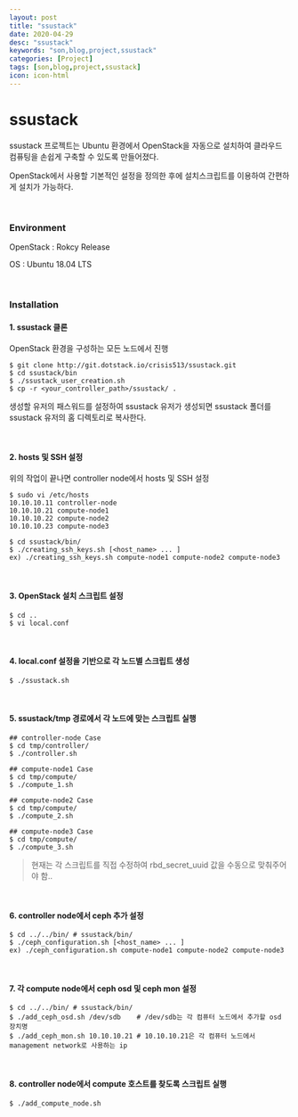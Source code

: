 ```yaml
---
layout: post
title: "ssustack"
date: 2020-04-29
desc: "ssustack"
keywords: "son,blog,project,ssustack"
categories: [Project]
tags: [son,blog,project,ssustack]
icon: icon-html
---
```


# ssustack

ssustack 프로젝트는 Ubuntu 환경에서 OpenStack을 자동으로 설치하여 클라우드 컴퓨팅을 손쉽게 구축할 수 있도록 만들어졌다.

OpenStack에서 사용할 기본적인 설정을 정의한 후에 설치스크립트를 이용하여 간편하게 설치가 가능하다. 

<br>

### Environment

OpenStack : Rokcy Release

OS : Ubuntu 18.04 LTS

<br>

### Installation

#### 1. ssustack 클론

OpenStack 환경을 구성하는 모든 노드에서 진행

```
$ git clone http://git.dotstack.io/crisis513/ssustack.git
$ cd ssustack/bin
$ ./ssustack_user_creation.sh
$ cp -r <your_controller_path>/ssustack/ .
```

생성할 유저의 패스워드를 설정하여 ssustack 유저가 생성되면 ssustack 폴더를 ssustack 유저의 홈 디렉토리로 복사한다.

<br>

#### 2. hosts 및 SSH 설정

위의 작업이 끝나면 controller node에서 hosts 및 SSH 설정

```
$ sudo vi /etc/hosts
10.10.10.11 controller-node
10.10.10.21 compute-node1 
10.10.10.22 compute-node2
10.10.10.23 compute-node3
    
$ cd ssustack/bin/
$ ./creating_ssh_keys.sh [<host_name> ... ]
ex) ./creating_ssh_keys.sh compute-node1 compute-node2 compute-node3
```

<br>

#### 3. OpenStack 설치 스크립트 설정

```
$ cd ..
$ vi local.conf
```

<br>

#### 4. local.conf 설정을 기반으로 각 노드별 스크립트 생성

```
$ ./ssustack.sh
```

<br>

#### 5. ssustack/tmp 경로에서 각 노드에 맞는 스크립트 실행

```
## controller-node Case
$ cd tmp/controller/
$ ./controller.sh

## compute-node1 Case
$ cd tmp/compute/
$ ./compute_1.sh
 
## compute-node2 Case
$ cd tmp/compute/
$ ./compute_2.sh
 
## compute-node3 Case
$ cd tmp/compute/
$ ./compute_3.sh
```

> 현재는 각 스크립트를 직접 수정하여 rbd_secret_uuid 값을 수동으로 맞춰주어야 함.. 

<br>

#### 6. controller node에서 ceph 추가 설정

```
$ cd ../../bin/ # ssustack/bin/
$ ./ceph_configuration.sh [<host_name> ... ]
ex) ./ceph_configuration.sh compute-node1 compute-node2 compute-node3 
```

<br>

#### 7. 각 compute node에서 ceph osd 및 ceph mon 설정

```
$ cd ../../bin/ # ssustack/bin/
$ ./add_ceph_osd.sh /dev/sdb    # /dev/sdb는 각 컴퓨터 노드에서 추가할 osd 장치명
$ ./add_ceph_mon.sh 10.10.10.21 # 10.10.10.21은 각 컴퓨터 노드에서 management network로 사용하는 ip
```

<br>

#### 8. controller node에서 compute 호스트를 찾도록 스크립트 실행

```  
$ ./add_compute_node.sh
```
